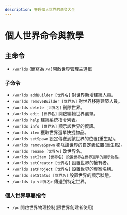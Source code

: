 ```yaml
---
description: 管理個人世界的命令大全
---
```


# 個人世界命令與教學

## 主命令

* `/worlds` (簡寫為 `/w` )開啟世界管理主選單

### 子命令

* `/worlds addBuilder [世界名]` 對世界新增建築人員。
* `/worlds removeBuilder [世界名]` 對世界移除建築人員。
* `/worlds delete [世界名]` 刪除世界。
* `/worlds edit [世界名]` 開啟編輯世界選單。
* `/worlds help` 建築系統指令列表。
* `/worlds info [世界名]` 顯示該世界的資訊。
* `/worlds item` 獲取世界選單快捷物品。
* `/worlds setSpawn` 設定傳送到該世界的位置(重生點)。
* `/worlds removeSpawn` 移除該世界的自定義位置(重生點)。
* `/worlds rename [世界名]` 改世界名。
* `/worlds setItem [世界名] 設置世界在世界選單的顯示物品。`
* `/worlds setCreator [世界名]` 設置世界的擁有者。
* `/worlds setProject [世界名]` 設置世界的專案名稱。
* `/worlds setStatus [世界名]` 設置世界的顯示狀態。
* `/worlds tp <世界名>` 傳送到特定世界。

### 個人世界專屬指令

* `/pc` 開啟世界物理控制(限世界創建者使用)
